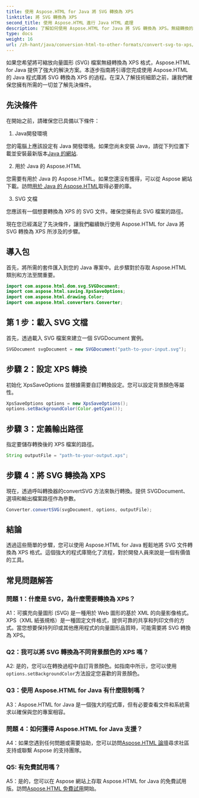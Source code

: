 ```yaml
---
title: 使用 Aspose.HTML for Java 將 SVG 轉換為 XPS
linktitle: 將 SVG 轉換為 XPS
second_title: 使用 Aspose.HTML 進行 Java HTML 處理
description: 了解如何使用 Aspose.HTML for Java 將 SVG 轉換為 XPS。無縫轉換的簡單逐步指南。
type: docs
weight: 16
url: /zh-hant/java/conversion-html-to-other-formats/convert-svg-to-xps/
---
```


如果您希望將可縮放向量圖形 (SVG) 檔案無縫轉換為 XPS 格式，Aspose.HTML for Java 提供了強大的解決方案。本逐步指南將引導您完成使用 Aspose.HTML 的 Java 程式庫將 SVG 轉換為 XPS 的過程。在深入了解技術細節之前，讓我們確保您擁有所需的一切並了解先決條件。

## 先決條件

在開始之前，請確保您已具備以下條件：

1. Java開發環境

您的電腦上應該設定有 Java 開發環境。如果您尚未安裝 Java，請從下列位置下載並安裝最新版本[Java 的網站](https://www.oracle.com/java/technologies/javase-downloads.html).

2. 用於 Java 的 Aspose.HTML

您需要有用於 Java 的 Aspose.HTML。如果您還沒有獲得，可以從 Aspose 網站下載。訪問[用於 Java 的 Aspose.HTML](https://releases.aspose.com/html/java/)取得必要的庫。

3. SVG 文檔

您應該有一個想要轉換為 XPS 的 SVG 文件。確保您擁有此 SVG 檔案的路徑。

現在您已經滿足了先決條件，讓我們繼續執行使用 Aspose.HTML for Java 將 SVG 轉換為 XPS 所涉及的步驟。

## 導入包

首先，將所需的套件匯入到您的 Java 專案中。此步驟對於存取 Aspose.HTML 類別和方法至關重要。

```java
import com.aspose.html.dom.svg.SVGDocument;
import com.aspose.html.saving.XpsSaveOptions;
import com.aspose.html.drawing.Color;
import com.aspose.html.converters.Converter;
```

## 第 1 步：載入 SVG 文檔

首先，透過載入 SVG 檔案來建立一個 SVGDocument 實例。

```java
SVGDocument svgDocument = new SVGDocument("path-to-your-input.svg");
```

## 步驟 2：設定 XPS 轉換

初始化 XpsSaveOptions 並根據需要自訂轉換設定。您可以設定背景顏色等屬性。

```java
XpsSaveOptions options = new XpsSaveOptions();
options.setBackgroundColor(Color.getCyan());
```

## 步驟 3：定義輸出路徑

指定要儲存轉換後的 XPS 檔案的路徑。

```java
String outputFile = "path-to-your-output.xps";
```

## 步驟 4：將 SVG 轉換為 XPS

現在，透過呼叫轉換器的convertSVG 方法來執行轉換。提供 SVGDocument、選項和輸出檔案路徑作為參數。

```java
Converter.convertSVG(svgDocument, options, outputFile);
```

## 結論

透過這些簡單的步驟，您可以使用 Aspose.HTML for Java 輕鬆地將 SVG 文件轉換為 XPS 格式。這個強大的程式庫簡化了流程，對於開發人員來說是一個有價值的工具。

## 常見問題解答

### 問題 1：什麼是 SVG，為什麼需要轉換為 XPS？

A1：可擴充向量圖形 (SVG) 是一種用於 Web 圖形的基於 XML 的向量影像格式。 XPS（XML 紙張規格）是一種固定文件格式，提供可靠的共享和列印文件的方式。當您想要保持列印或其他應用程式的向量圖形品質時，可能需要將 SVG 轉換為 XPS。

### Q2：我可以將 SVG 轉換為不同背景顏色的 XPS 嗎？

 A2: 是的，您可以在轉換過程中自訂背景顏色。如指南中所示，您可以使用`options.setBackgroundColor`方法設定您喜歡的背景顏色。

### Q3：使用 Aspose.HTML for Java 有什麼限制嗎？

A3：Aspose.HTML for Java 是一個強大的程式庫，但有必要查看文件和系統需求以確保與您的專案相容。

### 問題 4：如何獲得 Aspose.HTML for Java 支援？

 A4：如果您遇到任何問題或需要協助，您可以訪問[Aspose.HTML 論壇](https://forum.aspose.com/)尋求社區支持或聯繫 Aspose 的支持團隊。

### Q5: 有免費試用嗎？

 A5：是的，您可以在 Aspose 網站上存取 Aspose.HTML for Java 的免費試用版。訪問[Aspose.HTML 免費試用](https://releases.aspose.com/)開始。